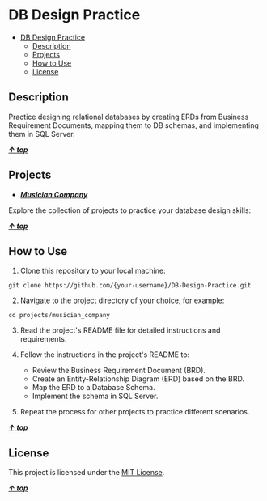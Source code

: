 # DB Design Practice

<!-- TOC -->

- [DB Design Practice](#db-design-practice)
    - [Description](#description)
    - [Projects](#projects)
    - [How to Use](#how-to-use)
    - [License](#license)

<!-- /TOC -->

## Description

Practice designing relational databases by creating ERDs from Business Requirement Documents, mapping them to DB schemas, and implementing them in SQL Server.

**_[&uarr; top](#db-design-practice)_**

## Projects

- **_[Musician Company](./projects/musician_company/)_**

Explore the collection of projects to practice your database design skills:

**_[&uarr; top](#db-design-practice)_**

## How to Use

1. Clone this repository to your local machine:

```shell
git clone https://github.com/{your-username}/DB-Design-Practice.git
```

2. Navigate to the project directory of your choice, for example:

```shell
cd projects/musician_company
```

3. Read the project's README file for detailed instructions and requirements.

4. Follow the instructions in the project's README to:

   - Review the Business Requirement Document (BRD).
   - Create an Entity-Relationship Diagram (ERD) based on the BRD.
   - Map the ERD to a Database Schema.
   - Implement the schema in SQL Server.

5. Repeat the process for other projects to practice different scenarios.

**_[&uarr; top](#db-design-practice)_**

## License

This project is licensed under the [MIT License](./LICENSE).

**_[&uarr; top](#db-design-practice)_**

